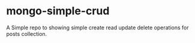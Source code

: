 # mongo-simple-crud
A Simple repo to showing simple create read update delete operations for posts collection.
